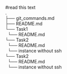#read this text  
.  
├── git_commands.md  
├── README.md  
    └── Task1  
        &nbsp;&nbsp;└── README.md  
    └── Task2  
        &nbsp;&nbsp;└── README.md  
        &nbsp;&nbsp;└── instance without ssh    
    └── Task2  
        &nbsp;&nbsp;└── README.md  
        &nbsp;&nbsp;└── instance without ssh
